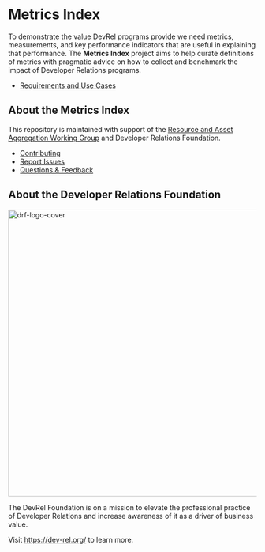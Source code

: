 # Metrics Index

To demonstrate the value DevRel programs provide we need metrics, measurements, and key performance indicators that are useful in explaining that performance. The **Metrics Index** project aims to help curate definitions of metrics with pragmatic advice on how to collect and benchmark the impact of Developer Relations programs.

* [Requirements and Use Cases](https://github.com/DevRel-Foundation/wg-resource-aggregation/discussions/114)

## About the Metrics Index

This repository is maintained with support of the [Resource and Asset Aggregation Working Group](https://github.com/DevRel-Foundation/wg-resource-aggregation) and Developer Relations Foundation.

* [Contributing]()
* [Report Issues](https://github.com/DevRel-Foundation/wg-resource-aggregation/issues)
* [Questions & Feedback](https://github.com/DevRel-Foundation/wg-resource-aggregation/discussions/categories/metrics-index)

## About the Developer Relations Foundation

<img width="580" alt="drf-logo-cover" src="https://dev-rel.org/images/brand/logo-dark-text.svg"/>

The DevRel Foundation is on a mission to elevate the professional practice of Developer Relations and increase awareness of it as a driver of business value. 

Visit https://dev-rel.org/ to learn more.

